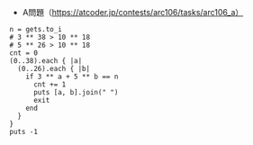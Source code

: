 - A問題（https://atcoder.jp/contests/arc106/tasks/arc106_a）

```
n = gets.to_i
# 3 ** 38 > 10 ** 18
# 5 ** 26 > 10 ** 18
cnt = 0
(0..38).each { |a|
  (0..26).each { |b|
    if 3 ** a + 5 ** b == n
      cnt += 1
      puts [a, b].join(" ")
      exit
    end
  }
}
puts -1
```
